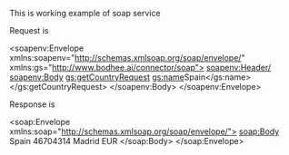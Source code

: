 This is working example of soap service 

Request is 

<soapenv:Envelope xmlns:soapenv="http://schemas.xmlsoap.org/soap/envelope/" xmlns:gs="http://www.bodhee.ai/connector/soap">
   <soapenv:Header/>
   <soapenv:Body>
      <gs:getCountryRequest>
            <gs:name>Spain</gs:name>
        </gs:getCountryRequest>
   </soapenv:Body>
</soapenv:Envelope>

Response is 

<soap:Envelope xmlns:soap="http://schemas.xmlsoap.org/soap/envelope/">
    <soap:Body>
        <getCountryResponse xmlns="http://www.bodhee.ai/connector/soap">
            <country>
                <name>Spain</name>
                <population>46704314</population>
                <capital>Madrid</capital>
                <currency>EUR</currency>
            </country>
        </getCountryResponse>
    </soap:Body>
</soap:Envelope>